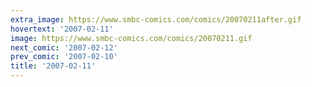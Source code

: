 ```yaml
---
extra_image: https://www.smbc-comics.com/comics/20070211after.gif
hovertext: '2007-02-11'
image: https://www.smbc-comics.com/comics/20070211.gif
next_comic: '2007-02-12'
prev_comic: '2007-02-10'
title: '2007-02-11'
---
```


